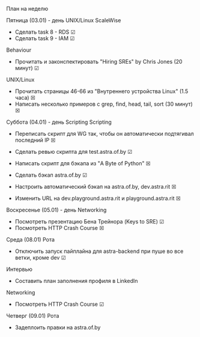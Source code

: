 План на неделю

Пятница (03.01) - день UNIX/Linux
ScaleWise
* Сделать task 8 - RDS ☑
* Сделать task 9 - IAM ☑

Behaviour
* Прочитать и законспектировать "Hiring SREs" by Chris Jones (20 минут) ☑

UNIX/Linux
* Прочитать страницы 46-66 из "Внутреннего устройства Linux" (1.5 часа) ☒
* Написать несколько примеров с grep, find, head, tail, sort (30 минут) ☒


Суббота (04.01) - день Scripting
Scripting
* Переписать скрипт для WG так, чтобы он автоматически подтягивал последний IP ☒
* Сделать ревью скрипта для test.astra.of.by ☑
* Написать скрипт для бэкапа из "A Byte of Python" ☒

* Сделать бэкап astra.of.by ☑
* Настроить автоматический бэкап на astra.of.by, dev.astra.rit ☒
* Изменить URL на dev.playground.astra.rit и playground.astra.rit ☒


Воскресенье (05.01) - день Networking
* Посмотреть презентацию Бена Трейнора (Keys to SRE) ☑
* Посмотреть HTTP Crash Course ☒

Среда (08.01)
Рота
* Отключить запуск пайплайна для astra-backend при пуше во все ветки, кроме dev ☑

Интервью
 * Составить план заполнения профиля в LinkedIn

Networking
* Посмотреть HTTP Crash Course ☑

Четверг (09.01)
Рота
* Задеплоить правки на astra.of.by